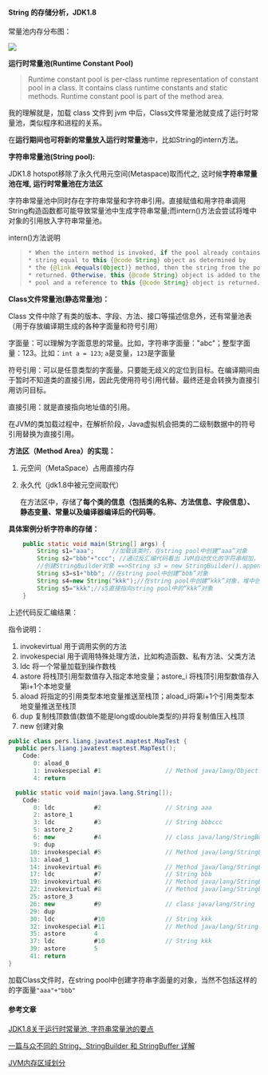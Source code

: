 #### String 的存储分析，JDK1.8

常量池内存分布图：

![](https://my-image-blog.oss-cn-beijing.aliyuncs.com/img/20200613200257.png)

**运行时常量池(Runtime Constant Pool)**

> Runtime constant pool is per-class runtime representation of constant pool in a class. It contains class runtime constants and static methods. Runtime constant pool is part of the method area.

我的理解就是，加载 class 文件到 jvm 中后，Class文件常量池就变成了运行时常量池，类似程序和进程的关系。

在**运行期间也可将新的常量放入运行时常量池**中，比如String的intern方法。

**字符串常量池(String pool):**

JDK1.8 hotspot移除了永久代用元空间(Metaspace)取而代之, 这时候**字符串常量池在堆, 运行时常量池在方法区**

字符串常量池中同时存在字符串常量和字符串引用。直接赋值和用字符串调用String构造函数都可能导致常量池中生成字符串常量;而intern()方法会尝试将堆中对象的引用放入字符串常量池。

intern()方法说明

> ```java
> * When the intern method is invoked, if the pool already contains a    //the pool ==> A pool of strings
> * string equal to this {@code String} object as determined by
> * the {@link #equals(Object)} method, then the string from the pool is
> * returned. Otherwise, this {@code String} object is added to the
> * pool and a reference to this {@code String} object is returned.
> ```

**Class文件常量池(静态常量池)：**

Class 文件中除了有类的版本、字段、方法、接口等描述信息外，还有常量池表（用于存放编译期生成的各种字面量和符号引用）

字面量：可以理解为字面意思的常量。比如，字符串字面量："abc"；整型字面量：123。比如：`int a = 123`; `a`是变量，`123`是字面量

符号引用：可以是任意类型的字面量。只要能无歧义的定位到目标。在编译期间由于暂时不知道类的直接引用，因此先使用符号引用代替。最终还是会转换为直接引用访问目标。

直接引用：就是直接指向地址值的引用。

在JVM的类加载过程中，在解析阶段，Java虚拟机会把类的二级制数据中的符号引用替换为直接引用。

**方法区（Method Area）的实现：**

1. 元空间（MetaSpace）占用直接内存

2. 永久代（jdk1.8中被元空间取代）

   在方法区中，存储了**每个类的信息（包括类的名称、方法信息、字段信息）、静态变量、常量以及编译器编译后的代码等**。



**具体案例分析字符串的存储：**

```java
    public static void main(String[] args) {
        String s1="aaa";     //加载该类时，在string pool中创建“aaa”对象
        String s2="bbb"+"ccc"; //通过反汇编代码看出 JVM自动优化的字符串相加，直接在string pool中创建“bbbccc”对象
        //创建StringBuilder对象 ==>String s3 = new StringBuilder().append(s1).append("bbb").toString();
        String s3=s1+"bbb"; //在string pool中创建“bbb”对象
        String s4=new String("kkk");//在string pool中创建“kkk”对象，堆中创建String对象
        String s5="kkk";//s5直接指向string pool中的“kkk”对象
    }
```

上述代码反汇编结果：

指令说明：

1. invokevirtual 用于调用实例的方法
2. invokespecial 用于调用特殊处理方法，比如构造函数、私有方法、父类方法
3. ldc 将一个常量加载到操作数栈
4. astore 将栈顶引用型数值存入指定本地变量；astore_i 将栈顶引用型数值存入第i+1个本地变量
5. aload 将指定的引用类型本地变量推送至栈顶；aload_i将第i+1个引用类型本地变量推送至栈顶
6. dup 复制栈顶数值(数值不能是long或double类型的)并将复制值压入栈顶
7. new  创建对象

```java
public class pers.liang.javatest.maptest.MapTest {
  public pers.liang.javatest.maptest.MapTest();
    Code:
       0: aload_0
       1: invokespecial #1                  // Method java/lang/Object."<init>":()V
       4: return

  public static void main(java.lang.String[]);
    Code:
       0: ldc           #2                  // String aaa
       2: astore_1
       3: ldc           #3                  // String bbbccc
       5: astore_2
       6: new           #4                  // class java/lang/StringBuilder
       9: dup
      10: invokespecial #5                  // Method java/lang/StringBuilder."<init>":()V
      13: aload_1
      14: invokevirtual #6                  // Method java/lang/StringBuilder.append:(Ljava/lang/String;)Ljava/lang/StringBuilder;
      17: ldc           #7                  // String bbb
      19: invokevirtual #6                  // Method java/lang/StringBuilder.append:(Ljava/lang/String;)Ljava/lang/StringBuilder;
      22: invokevirtual #8                  // Method java/lang/StringBuilder.toString:()Ljava/lang/String;
      25: astore_3
      26: new           #9                  // class java/lang/String
      29: dup
      30: ldc           #10                 // String kkk
      32: invokespecial #11                 // Method java/lang/String."<init>":(Ljava/lang/String;)V
      35: astore        4
      37: ldc           #10                 // String kkk
      39: astore        5
      41: return
}

```

加载Class文件时，在string pool中创建字符串字面量的对象，当然不包括这样的的字面量`"aaa"+"bbb"`

#### 参考文章

[JDK1.8关于运行时常量池, 字符串常量池的要点](https://blog.csdn.net/q5706503/article/details/84640762)

[一篇与众不同的 String、StringBuilder 和 StringBuffer 详解](https://mp.weixin.qq.com/s/Y1_ezzXusn9TJW_O5dL0xg)

[JVM内存区域划分](https://blog.csdn.net/q5706503/article/details/84614158)